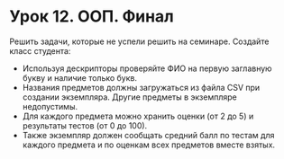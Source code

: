 # Урок 12. ООП. Финал

Решить задачи, которые не успели решить на семинаре.
Создайте класс студента:
* Используя дескрипторы проверяйте ФИО на первую заглавную букву и
наличие только букв.
* Названия предметов должны загружаться из файла CSV при создании
экземпляра. Другие предметы в экземпляре недопустимы.
* Для каждого предмета можно хранить оценки (от 2 до 5) и результаты
тестов (от 0 до 100).
* Также экземпляр должен сообщать средний балл по тестам для каждого
предмета и по оценкам всех предметов вместе взятых.